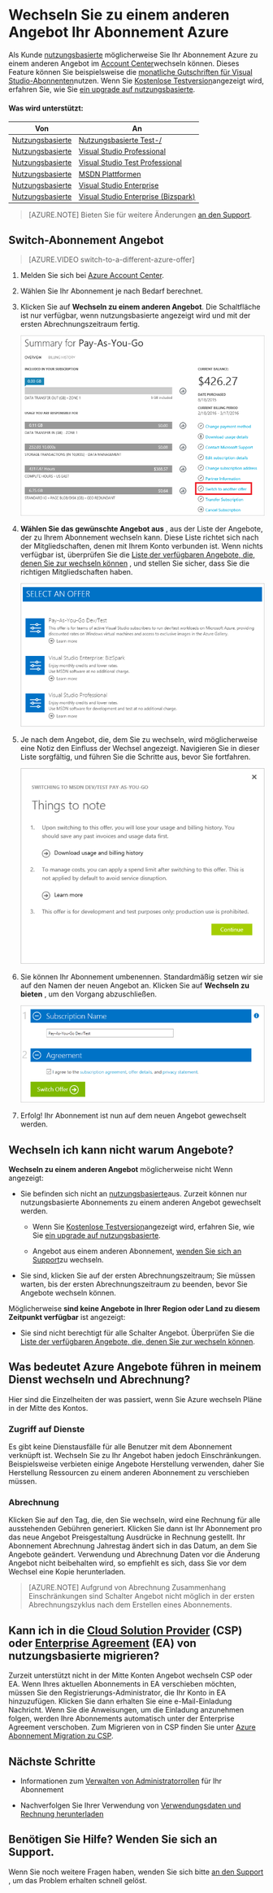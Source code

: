 <properties
    pageTitle="Wechseln Sie zu einem anderen Angebot Ihr Abonnement Azure | Microsoft Azure"
    description="Informationen Sie zum Ändern Ihres Abonnements Azure, und wechseln Sie in ein anderes Angebot Verwaltungsportal Abonnement verwenden"
    services=""
    documentationCenter=""
    authors="genlin"
    manager="mbaldwin"
    editor=""
    tags="billing,top-support-issue"/>

<tags
    ms.service="billing"
    ms.workload="na"
    ms.tgt_pltfrm="na"
    ms.devlang="na"
    ms.topic="article"
    ms.date="09/30/2016"
    ms.author="genli"/>

# <a name="switch-your-azure-subscription-to-another-offer"></a>Wechseln Sie zu einem anderen Angebot Ihr Abonnement Azure

Als Kunde [nutzungsbasierte](https://azure.microsoft.com/offers/ms-azr-0003p/) möglicherweise Sie Ihr Abonnement Azure zu einem anderen Angebot im [Account Center](https://account.windowsazure.com/Subscriptions)wechseln können. Dieses Feature können Sie beispielsweise die [monatliche Gutschriften für Visual Studio-Abonnenten](https://azure.microsoft.com/pricing/member-offers/msdn-benefits-details/)nutzen. Wenn Sie [Kostenlose Testversion](https://azure.microsoft.com/free/)angezeigt wird, erfahren Sie, wie Sie [ein upgrade auf nutzungsbasierte](billing-upgrade-azure-subscription.md).

#### <a name="whats-supported"></a>Was wird unterstützt:

| Von                                                              | An                                                                                      |
|-------------------------------------------------------------------|-----------------------------------------------------------------------------------------|
| [Nutzungsbasierte](https://azure.microsoft.com/offers/ms-azr-0003p/) | [Nutzungsbasierte Test-/](https://azure.microsoft.com/offers/ms-azr-0023p/)              |
| [Nutzungsbasierte](https://azure.microsoft.com/offers/ms-azr-0003p/) | [Visual Studio Professional](https://azure.microsoft.com/offers/ms-azr-0059p/)          |
| [Nutzungsbasierte](https://azure.microsoft.com/offers/ms-azr-0003p/) | [Visual Studio Test Professional](https://azure.microsoft.com/offers/ms-azr-0060p/)     |
| [Nutzungsbasierte](https://azure.microsoft.com/offers/ms-azr-0003p/) | [MSDN Plattformen](https://azure.microsoft.com/offers/ms-azr-0062p/)                      |
| [Nutzungsbasierte](https://azure.microsoft.com/offers/ms-azr-0003p/) | [Visual Studio Enterprise](https://azure.microsoft.com/offers/ms-azr-0063p/)            |
| [Nutzungsbasierte](https://azure.microsoft.com/offers/ms-azr-0003p/) | [Visual Studio Enterprise (Bizspark)](https://azure.microsoft.com/offers/ms-azr-0064p/) |

> [AZURE.NOTE] Bieten Sie für weitere Änderungen [an den Support](https://portal.azure.com/?#blade/Microsoft_Azure_Support/HelpAndSupportBlade).
    
## <a name="switch-subscription-offer"></a>Switch-Abonnement Angebot

> [AZURE.VIDEO switch-to-a-different-azure-offer]

1.  Melden Sie sich bei [Azure Account Center](https://account.windowsazure.com/Subscriptions).

2.  Wählen Sie Ihr Abonnement je nach Bedarf berechnet.

3.  Klicken Sie auf **Wechseln zu einem anderen Angebot**. Die Schaltfläche ist nur verfügbar, wenn nutzungsbasierte angezeigt wird und mit der ersten Abrechnungszeitraum fertig.

    ![Achten Sie auf die Schaltfläche wechseln Angebot auf der rechten Seite der Seite](./media/billing-how-to-switch-azure-offer/switchbutton.png)
    
4.  **Wählen Sie das gewünschte Angebot aus** , aus der Liste der Angebote, der zu Ihrem Abonnement wechseln kann. Diese Liste richtet sich nach der Mitgliedschaften, denen mit Ihrem Konto verbunden ist. Wenn nichts verfügbar ist, überprüfen Sie die [Liste der verfügbaren Angebote, die, denen Sie zur wechseln können](#whats-supported) , und stellen Sie sicher, dass Sie die richtigen Mitgliedschaften haben. 

    ![Wählen Sie ein Angebot, die Sie wechseln möchten.](./media/billing-how-to-switch-azure-offer/selectoffer.png)

5.  Je nach dem Angebot, die, dem Sie zu wechseln, wird möglicherweise eine Notiz den Einfluss der Wechsel angezeigt. Navigieren Sie in dieser Liste sorgfältig, und führen Sie die Schritte aus, bevor Sie fortfahren.

    ![Überprüfen Sie die Notizen](./media/billing-how-to-switch-azure-offer/thingstonote.png)

6.  Sie können Ihr Abonnement umbenennen. Standardmäßig setzen wir sie auf den Namen der neuen Angebot an. Klicken Sie auf **Wechseln zu bieten** , um den Vorgang abzuschließen.

    ![Klicken Sie auf die grüne Schaltfläche](./media/billing-how-to-switch-azure-offer/confirmpage.png)

7.  Erfolg! Ihr Abonnement ist nun auf dem neuen Angebot gewechselt werden.

## <a name="why-cant-i-switch-offers"></a>Wechseln ich kann nicht warum Angebote?

**Wechseln zu einem anderen Angebot** möglicherweise nicht Wenn angezeigt:

- Sie befinden sich nicht an [nutzungsbasierte](https://azure.microsoft.com/offers/ms-azr-0003p/)aus. Zurzeit können nur nutzungsbasierte Abonnements zu einem anderen Angebot gewechselt werden.

    - Wenn Sie [Kostenlose Testversion](https://azure.microsoft.com/free/)angezeigt wird, erfahren Sie, wie Sie [ein upgrade auf nutzungsbasierte](billing-upgrade-azure-subscription.md).

    - Angebot aus einem anderen Abonnement, [wenden Sie sich an Support](https://portal.azure.com/?#blade/Microsoft_Azure_Support/HelpAndSupportBlade)zu wechseln.

- Sie sind, klicken Sie auf der ersten Abrechnungszeitraum; Sie müssen warten, bis der ersten Abrechnungszeitraum zu beenden, bevor Sie Angebote wechseln können.

Möglicherweise **sind keine Angebote in Ihrer Region oder Land zu diesem Zeitpunkt verfügbar** ist angezeigt:

- Sie sind nicht berechtigt für alle Schalter Angebot. Überprüfen Sie die [Liste der verfügbaren Angebote, die, denen Sie zur wechseln können](#whats-supported).

## <a name="what-does-switching-azure-offers-do-to-my-service-and-billing"></a>Was bedeutet Azure Angebote führen in meinem Dienst wechseln und Abrechnung?

Hier sind die Einzelheiten der was passiert, wenn Sie Azure wechseln Pläne in der Mitte des Kontos.

### <a name="access-to-services"></a>Zugriff auf Dienste

Es gibt keine Dienstausfälle für alle Benutzer mit dem Abonnement verknüpft ist. Wechseln Sie zu Ihr Angebot haben jedoch Einschränkungen. Beispielsweise verbieten einige Angebote Herstellung verwenden, daher Sie Herstellung Ressourcen zu einem anderen Abonnement zu verschieben müssen.

### <a name="billing"></a>Abrechnung

Klicken Sie auf den Tag, die, den Sie wechseln, wird eine Rechnung für alle ausstehenden Gebühren generiert. Klicken Sie dann ist Ihr Abonnement pro das neue Angebot Preisgestaltung Ausdrücke in Rechnung gestellt. Ihr Abonnement Abrechnung Jahrestag ändert sich in das Datum, an dem Sie Angebote geändert. Verwendung und Abrechnung Daten vor die Änderung Angebot nicht beibehalten wird, so empfiehlt es sich, dass Sie vor dem Wechsel eine Kopie herunterladen.

> [AZURE.NOTE] Aufgrund von Abrechnung Zusammenhang Einschränkungen sind Schalter Angebot nicht möglich in der ersten Abrechnungszyklus nach dem Erstellen eines Abonnements.

## <a name="can-i-migrate-from-pay-as-you-go-to-cloud-solution-providerhttpspartnermicrosoftcomsolutionscloud-reseller-overview-csp-or-enterprise-agreementhttpsazuremicrosoftcompricingenterprise-agreement-ea"></a>Kann ich in die [Cloud Solution Provider](https://partner.microsoft.com/Solutions/cloud-reseller-overview) (CSP) oder [Enterprise Agreement](https://azure.microsoft.com/pricing/enterprise-agreement/) (EA) von nutzungsbasierte migrieren?

Zurzeit unterstützt nicht in der Mitte Konten Angebot wechseln CSP oder EA. Wenn Ihres aktuellen Abonnements in EA verschieben möchten, müssen Sie den Registrierungs-Administrator, die Ihr Konto in EA hinzuzufügen. Klicken Sie dann erhalten Sie eine e-Mail-Einladung Nachricht. Wenn Sie die Anweisungen, um die Einladung anzunehmen folgen, werden Ihre Abonnements automatisch unter der Enterprise Agreement verschoben. Zum Migrieren von in CSP finden Sie unter [Azure Abonnement Migration zu CSP](https://blogs.technet.microsoft.com/hybridcloudbp/2016/08/26/azure-subscription-migration-to-csp/).

## <a name="next-steps"></a>Nächste Schritte

- Informationen zum [Verwalten von Administratorrollen](billing-add-change-azure-subscription-administrator.md) für Ihr Abonnement

- Nachverfolgen Sie Ihrer Verwendung von [Verwendungsdaten und Rechnung herunterladen](billing-download-azure-invoice-daily-usage-date.md)

## <a name="need-help-contact-support"></a>Benötigen Sie Hilfe? Wenden Sie sich an Support.

Wenn Sie noch weitere Fragen haben, wenden Sie sich bitte [an den Support](https://portal.azure.com/?#blade/Microsoft_Azure_Support/HelpAndSupportBlade) , um das Problem erhalten schnell gelöst.
